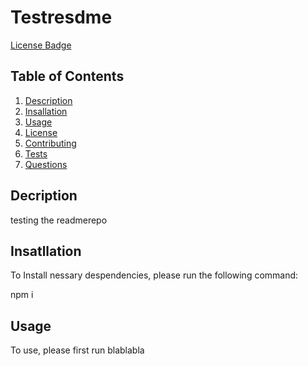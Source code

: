 # Testresdme
 [License Badge](https://img.shields.io/badge/license-MIT-brightgreen)

 ## Table of Contents
 1. [Description](#description)
 1. [Insallation](#installation)
 1. [Usage](#usage)
 1. [License](#license)
 1. [Contributing](#contributing)
 1. [Tests](#tests)
 1. [Questions](#questions)

 ## Decription

 testing the readmerepo


 ## Insatllation

 To Install nessary despendencies, please run the following command:

 npm i
 ## Usage

 To use, please first run blablabla



